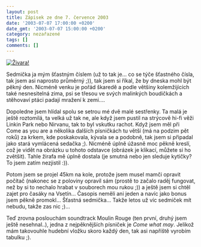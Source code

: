 ```yaml
---
layout: post
title: Zápisek ze dne 7. července 2003
date: '2003-07-07 17:00:00 +0200'
date_gmt: '2003-07-07 15:00:00 +0200'
category: nezařazené
tags: []
comments: []
---
```

<p>
<div ><a href="%base_url%/assets/old-images/zirafa.jpg"><img src="%base_url%/assets/old-images/zirafa_mala.jpg" alt="Živara!"></a>  </div>
<p>Sedmička ja mým šťastným číslem (už to tak je... co se týče šťastného  čísla, tak jsem asi naprosto průměrný ;)), tak jsem si říkal, že by dneska mohl  být pěkný den. Nicméně venku je pořád škaredě a podle většiny kolemžijících  také nesnesitelná zima, psi se třesou ve svých malinkých boudičkách a stěhovaví  ptáci padají mražení k zemi....</p>
<p>Dopoledne jsem hlídal spolu se setrou mé  dvě malé sestřenky. Ta malá je ještě roztomilá, ta velká už tak ne, ale když  jsem pustil na strýcově hi-fi věži Linkin Park nebo Nirvanu, tak to byl vskutku  rachot. Když jsem měl při Come as you are a několika dalších písničkách tu  větší (má na podzim pět roků) za krkem, kde poskakovala, kývala se a podobně, tak  jsem si připadal jako stará vymlácená sedačka ;). Nicméně úplně úžasně moc  pěkně kreslí, což je vidět na obrázku u tohoto odstavce (obrázek je klikací,  můžete si ho zvětšit). Tahle žirafa mě úplně dostala (je smutná nebo jen sleduje  kytičky? To jsem zatím nezjistil :)).</p>
<p>Potom jsem se projel 45km na kole, protože jsem musel mamči opravit počítač  (nakonec se z poloviny opravil sám (prostě to začalo raděj fungovat, než by si to  nechalo hrabat v souborech mou rukou ;)) a ještě jsem si chtěl zajet pro časáky na  Vsetín... Časopis neměli ani jeden a navíc jako bonus jsem pěkně promokl...  Šťastná sedmička... Takže letos už víc sedmiček mít nebudu, takže zas nic ;)...</p>
<p>Teď zrovna poslouchám soundtrack Moulin Rouge (ten první, druhý jsem ještě  nesehnal..), jedna z nejpěknějších písniček je <i title="tady býval odkaz na soubor 'cwm.htm'">Come what may</i>.  Jelikož mám takovouhle hudební vložku skoro každý den, tak asi napříště vyrobím  tabulku ;).</p>
